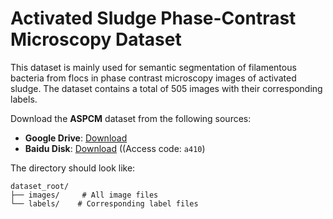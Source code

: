 # Activated Sludge Phase-Contrast Microscopy Dataset 
This dataset is mainly used for semantic segmentation of filamentous bacteria from flocs in phase contrast microscopy images of activated sludge. 
The dataset contains a total of 505 images with their corresponding labels.

Download the **ASPCM** dataset from the following sources:
- **Google Drive**: [Download](https://drive.google.com/your_link_here)
- **Baidu Disk**: [Download](https://pan.baidu.com/your_link_here) ((Access code: `a410`)

The directory should look like:
```
dataset_root/
├── images/     # All image files
└── labels/    # Corresponding label files
```
